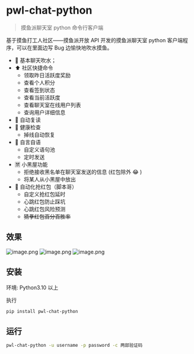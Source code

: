 # pwl-chat-python

> 摸鱼派聊天室 python 命令行客户端

基于摸鱼打工人社区——摸鱼派开放 API 开发的摸鱼派聊天室 python 客户端程序，可以在里面边写 Bug 边愉快地吹水摸鱼。

- 💬 基本聊天吹水；
- ⬆️ 社区快捷命令
  - 领取昨日活跃度奖励
  - 查看个人积分
  - 查看签到状态
  - 查看当前活跃度
  - 查看聊天室在线用户列表
  - 查询用户详细信息
- 🤖️ 自动复读
- 💉 健康检查
  - 掉线自动恢复
- 🧠 自言自语
  - 自定义语句池
  - 定时发送
- 🈲️ 小黑屋功能
  - 拒绝接收黑名单在聊天室发送的信息 (红包除外 😂 )
  - 将某人从小黑屋中放出
- 🧧 自动化抢红包（脚本哥）
  - 自定义抢红包延时
  - 心跳红包防止踩坑
  - 心跳红包风险预测
  - ~~猜拳红包百分百胜率~~

## 效果

![image.png](https://pwl.stackoverflow.wiki/2022/01/image-71dba0ea.png)
![image.png](https://pwl.stackoverflow.wiki/2022/01/image-f74aae7e.png)
![image.png](https://pwl.stackoverflow.wiki/2022/01/image-1b685256.png)

## 安装

环境: Python3.10 以上

执行

```bash
pip install pwl-chat-python
```

## 运行

```bash
pwl-chat-python -u username -p password -c 两部验证码
```
